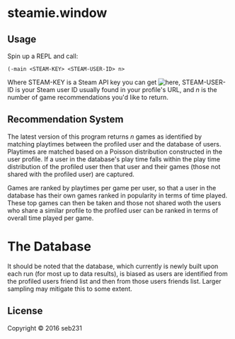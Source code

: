 # steamie.window

## Usage

Spin up a REPL and call:

`(-main <STEAM-KEY> <STEAM-USER-ID> n>`

Where STEAM-KEY is a Steam API key you can get ![here](http://steamcommunity.com/dev/apikey), STEAM-USER-ID is your Steam user ID usually found in your profile's URL, and _n_ is the number of game recommendations you'd like to return.

## Recommendation System

The latest version of this program returns _n_ games as identified by matching playtimes between the profiled user and the database of users. Playtimes are matched based on a Poisson distribution constructed in the user profile. If a user in the database's play time falls within the play time distribution of the profiled user then that user and their games (those not shared with the profiled user) are captured.

Games are ranked by playtimes per game per user, so that a user in the database has their own games ranked in popularity in terms of time played. These top games can then be taken and those not shared woth the users who share a similar profile to the profiled user can be ranked in terms of overall time played per game.

# The Database

It should be noted that the database, which currently is newly built upon each run (for most up to data results), is biased as users are identified from the profiled users friend list and then from those users friends list. Larger sampling may mitigate this to some extent.

## License

Copyright © 2016 seb231
